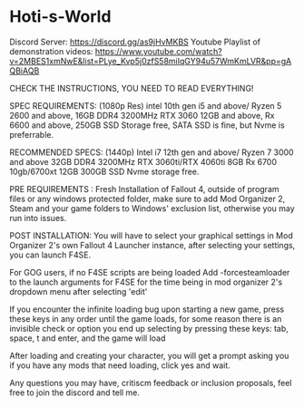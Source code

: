 # Hoti-s-World

Discord Server: https://discord.gg/as9jHvMKBS
Youtube Playlist of demonstration videos: https://www.youtube.com/watch?v=2MBES1xmNwE&list=PLye_Kvp5j0zfS58miIqGY94u57WmKmLVR&pp=gAQBiAQB

CHECK THE INSTRUCTIONS, YOU NEED TO READ EVERYTHING!

SPEC REQUIREMENTS:
(1080p Res)
intel 10th gen i5 and above/ Ryzen 5 2600 and above,
16GB DDR4 3200MHz
RTX 3060 12GB and above,
Rx 6600 and above,
250GB SSD Storage free, SATA SSD is fine, but Nvme is preferrable.

RECOMMENDED SPECS:
(1440p)
Intel i7 12th gen and above/ Ryzen 7 3000 and above
32GB DDR4 3200MHz
RTX 3060ti/RTX 4060ti 8GB
Rx 6700 10gb/6700xt 12GB
300GB SSD Nvme storage free.

PRE REQUIREMENTS :
Fresh Installation of Fallout 4, outside of program files or any windows protected folder, make sure to add Mod Organizer 2, Steam and your game folders to Windows' exclusion list, otherwise you may run into issues.

POST INSTALLATION: 
You will have to select your graphical settings in Mod Organizer 2's own Fallout 4 Launcher instance, after selecting your settings, you can launch F4SE.

For GOG users, if no F4SE scripts are being loaded Add -forcesteamloader to the launch arguments for F4SE for the time being in mod organizer 2's dropdown menu after selecting 'edit'

If you encounter the infinite loading bug upon starting a new game, press these keys in any order until the game loads, for some reason there is an invisible check or option you end up selecting by pressing these keys: tab, space, t and enter, and the game will load

After loading and creating your character, you will get a prompt asking you if you have any mods that need loading, click yes and wait.

Any questions you may have, critiscm feedback or inclusion proposals, feel free to join the discord and tell me.
